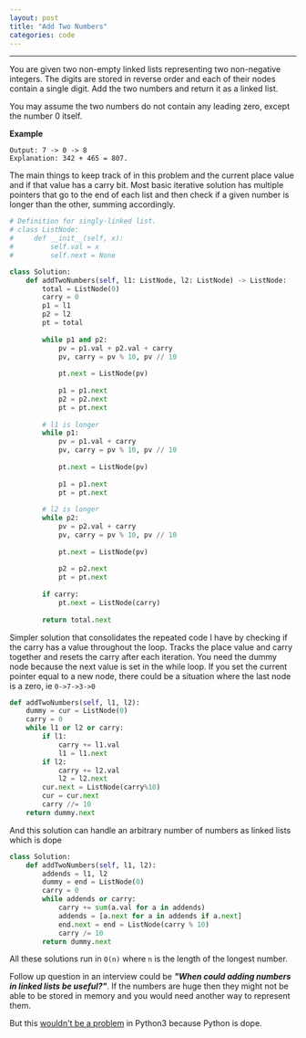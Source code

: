 ```yaml
---
layout: post
title: "Add Two Numbers"
categories: code
---
```


***

You are given two non-empty linked lists representing two non-negative integers. The digits are stored in reverse order and each of their nodes contain a single digit. Add the two numbers and return it as a linked list.

You may assume the two numbers do not contain any leading zero, except the number 0 itself.


**Example**

```Input: (2 -> 4 -> 3) + (5 -> 6 -> 4)
Output: 7 -> 0 -> 8
Explanation: 342 + 465 = 807.
```

The main things to keep track of in this problem and the current place value and if that value has a carry bit. Most basic iterative solution has multiple pointers that go to the end of each list and then check if a given number is longer than the other, summing accordingly.

```python
# Definition for singly-linked list.
# class ListNode:
#     def __init__(self, x):
#         self.val = x
#         self.next = None

class Solution:
    def addTwoNumbers(self, l1: ListNode, l2: ListNode) -> ListNode:
        total = ListNode(0)
        carry = 0
        p1 = l1
        p2 = l2
        pt = total
        
        while p1 and p2:
            pv = p1.val + p2.val + carry
            pv, carry = pv % 10, pv // 10
            
            pt.next = ListNode(pv)
            
            p1 = p1.next
            p2 = p2.next
            pt = pt.next
        
        # l1 is longer
        while p1:
            pv = p1.val + carry
            pv, carry = pv % 10, pv // 10
            
            pt.next = ListNode(pv)
            
            p1 = p1.next
            pt = pt.next
        
        # l2 is longer
        while p2:
            pv = p2.val + carry
            pv, carry = pv % 10, pv // 10
            
            pt.next = ListNode(pv)
            
            p2 = p2.next
            pt = pt.next
        
        if carry:
            pt.next = ListNode(carry)
        
        return total.next
```

Simpler solution that consolidates the repeated code I have by checking if the carry has a value throughout the loop. Tracks the place value and carry together and resets the carry after each iteration. You need the dummy node because the next value is set in the while loop. If you set the current pointer equal to a new node, there could be a situation where the last node is a zero, ie `0->7->3->0`

```python
def addTwoNumbers(self, l1, l2):
    dummy = cur = ListNode(0)
    carry = 0
    while l1 or l2 or carry:
        if l1:
            carry += l1.val
            l1 = l1.next
        if l2:
            carry += l2.val
            l2 = l2.next
        cur.next = ListNode(carry%10)
        cur = cur.next
        carry //= 10
    return dummy.next
```

And this solution can handle an arbitrary number of numbers as linked lists which is dope

```python
class Solution:
    def addTwoNumbers(self, l1, l2):
        addends = l1, l2
        dummy = end = ListNode(0)
        carry = 0
        while addends or carry:
            carry += sum(a.val for a in addends)
            addends = [a.next for a in addends if a.next]
            end.next = end = ListNode(carry % 10)
            carry /= 10
        return dummy.next
```

All these solutions run in `O(n)` where `n` is the length of the longest number.

Follow up question in an interview could be ***"When could adding numbers in linked lists be useful?"***. If the numbers are huge then they might not be able to be stored in memory and you would need another way to represent them.

But this [wouldn't be a problem](https://stackoverflow.com/a/538583) in Python3 because Python is dope.